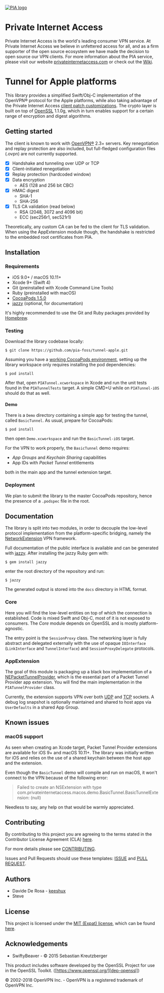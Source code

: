 [![PIA logo][pia-image]][pia-url]

# Private Internet Access

Private Internet Access is the world's leading consumer VPN service. At Private Internet Access we believe in unfettered access for all, and as a firm supporter of the open source ecosystem we have made the decision to open source our VPN clients. For more information about the PIA service, please visit our website [privateinternetaccess.com][pia-url] or check out the [Wiki][pia-wiki].

# Tunnel for Apple platforms

This library provides a simplified Swift/Obj-C implementation of the OpenVPN® protocol for the Apple platforms, while also taking advantage of the Private Internet Access [client patch customizations](https://www.privateinternetaccess.com/forum/discussion/9093/pia-openvpn-client-encryption-patch). The crypto layer is built on top of [OpenSSL][dep-openssl] 1.1.0g, which in turn enables support for a certain range of encryption and digest algorithms.

## Getting started

The client is known to work with [OpenVPN®][openvpn] 2.3+ servers. Key renegotiation and replay protection are also included, but full-fledged configuration files (.ovpn) are not currently supported.

- [x] Handshake and tunneling over UDP or TCP
- [x] Client-initiated renegotiation
- [x] Replay protection (hardcoded window)
- [x] Data encryption
    - AES (128 and 256 bit CBC)
- [x] HMAC digest
    - SHA-1
    - SHA-256
- [x] TLS CA validation (read below)
    - RSA (2048, 3072 and 4096 bit)
    - ECC (sec256r1, sec521r1)

Theoretically, any custom CA can be fed to the client for TLS validation. When using the AppExtension module though, the handshake is restricted to the embedded root certificates from PIA.

## Installation

### Requirements

- iOS 9.0+ / macOS 10.11+
- Xcode 9+ (Swift 4)
- Git (preinstalled with Xcode Command Line Tools)
- Ruby (preinstalled with macOS)
- [CocoaPods 1.5.0][dep-cocoapods]
- [jazzy][dep-jazzy] (optional, for documentation)

It's highly recommended to use the Git and Ruby packages provided by [Homebrew][dep-brew].

### Testing

Download the library codebase locally:

    $ git clone https://github.com/pia-foss/tunnel-apple.git

Assuming you have a [working CocoaPods environment][dep-cocoapods], setting up the library workspace only requires installing the pod dependencies:

    $ pod install

After that, open `PIATunnel.xcworkspace` in Xcode and run the unit tests found in the `PIATunnelTests` target. A simple CMD+U while on `PIATunnel-iOS` should do that as well.

#### Demo

There is a `Demo` directory containing a simple app for testing the tunnel, called `BasicTunnel`. As usual, prepare for CocoaPods:

    $ pod install

then open `Demo.xcworkspace` and run the `BasicTunnel-iOS` target.

For the VPN to work properly, the `BasicTunnel` demo requires:

- _App Groups_ and _Keychain Sharing_ capabilities
- App IDs with _Packet Tunnel_ entitlements

both in the main app and the tunnel extension target.

### Deployment

We plan to submit the library to the master CocoaPods repository, hence the presence of a `.podspec` file in the root.

## Documentation

The library is split into two modules, in order to decouple the low-level protocol implementation from the platform-specific bridging, namely the [NetworkExtension][ne-home] VPN framework.

Full documentation of the public interface is available and can be generated with [jazzy][dep-jazzy]. After installing the jazzy Ruby gem with:

    $ gem install jazzy

enter the root directory of the repository and run:

    $ jazzy

The generated output is stored into the `docs` directory in HTML format.

### Core

Here you will find the low-level entities on top of which the connection is established. Code is mixed Swift and Obj-C, most of it is not exposed to consumers. The *Core* module depends on OpenSSL and is mostly platform-agnostic.

The entry point is the `SessionProxy` class. The networking layer is fully abstract and delegated externally with the use of opaque `IOInterface` (`LinkInterface` and `TunnelInterface`) and `SessionProxyDelegate` protocols.

### AppExtension

The goal of this module is packaging up a black box implementation of a [NEPacketTunnelProvider][ne-ptp], which is the essential part of a Packet Tunnel Provider app extension. You will find the main implementation in the `PIATunnelProvider` class.

Currently, the extension supports VPN over both [UDP][ne-udp] and [TCP][ne-tcp] sockets. A debug log snapshot is optionally maintained and shared to host apps via `UserDefaults` in a shared App Group.

## Known issues

### macOS support

As seen when creating an Xcode target, Packet Tunnel Provider extensions are available for iOS 9+ and macOS 10.11+. The library was initially written for iOS and relies on the use of a shared keychain between the host app and the extension.

Even though the `BasicTunnel` demo will compile and run on macOS, it won't connect to the VPN because of the following error:

> Failed to create an NSExtension with type com.privateinternetaccess.macos.demo.BasicTunnel.BasicTunnelExtension: (null)

Needless to say, any help on that would be warmly appreciated.

## Contributing

By contributing to this project you are agreeing to the terms stated in the Contributor License Agreement (CLA) [here](/CLA.rst).

For more details please see [CONTRIBUTING](/CONTRIBUTING.md).

Issues and Pull Requests should use these templates: [ISSUE](/.github/ISSUE_TEMPLATE.md) and [PULL REQUEST](/.github/PULL_REQUEST_TEMPLATE.md).

## Authors

- Davide De Rosa - [keeshux](https://github.com/keeshux)
- Steve

## License

This project is licensed under the [MIT (Expat) license](https://choosealicense.com/licenses/mit/), which can be found [here](/LICENSE).

## Acknowledgements

- SwiftyBeaver - © 2015 Sebastian Kreutzberger

This product includes software developed by the OpenSSL Project for use in the OpenSSL Toolkit. ([https://www.openssl.org/][dep-openssl])

© 2002-2018 OpenVPN Inc. - OpenVPN is a registered trademark of OpenVPN Inc.

[pia-image]: https://www.privateinternetaccess.com/assets/PIALogo2x-0d1e1094ac909ea4c93df06e2da3db4ee8a73d8b2770f0f7d768a8603c62a82f.png
[pia-url]: https://www.privateinternetaccess.com/
[pia-wiki]: https://en.wikipedia.org/wiki/Private_Internet_Access

[openvpn]: https://openvpn.net/index.php/open-source/overview.html
[dep-cocoapods]: https://guides.cocoapods.org/using/getting-started.html
[dep-jazzy]: https://github.com/realm/jazzy
[dep-brew]: https://brew.sh/
[dep-openssl]: https://www.openssl.org/

[ne-home]: https://developer.apple.com/documentation/networkextension
[ne-ptp]: https://developer.apple.com/documentation/networkextension/nepackettunnelprovider
[ne-udp]: https://developer.apple.com/documentation/networkextension/nwudpsession
[ne-tcp]: https://developer.apple.com/documentation/networkextension/nwtcpconnection
